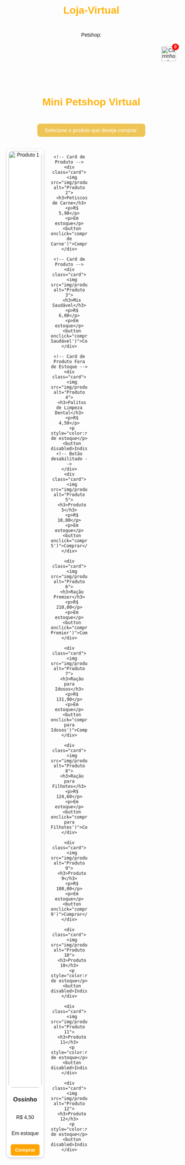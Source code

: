 # Loja-Virtual
Petshop:
<!DOCTYPE html>
<html lang="pt-br">
<head>
  <!-- Define o conjunto de caracteres da página -->
  <meta charset="UTF-8">
  <!-- Configura a viewport para dispositivos móveis -->
  <meta name="viewport" content="width=device-width, initial-scale=1.0">
  <!-- Título da página -->
  <title>Mini Petshop Virtual</title>

  <style>
    /* ==================== Estilos Globais ==================== */
    body {
      font-family: Arial, sans-serif; /* Define a fonte da página */
      background-image: url('img/fundo.jpg'); /* Imagem de fundo */
      background-size: cover; /* Faz a imagem cobrir toda a tela */
      background-position: center; /* Centraliza a imagem */
      background-repeat: no-repeat; /* Evita repetição da imagem */
      text-align: center; /* Centraliza o texto */
      margin: 0; /* Remove margens padrão do body */
      padding: 0; /* Remove padding padrão do body */
    }

    h1 {
      margin-top: 20px; /* Espaçamento superior */
      color: rgb(255, 178, 12); /* Cor do título */
      padding: 10px 20px; /* Espaçamento interno */
      display: inline-block; /* Faz o h1 se comportar como bloco inline */
    }

    .fundo-solido {
      background-color: #eec555; /* Cor de fundo do elemento */
      color: white; /* Cor do texto */
      padding: 10px 20px; /* Espaçamento interno */
      display: inline-block; /* Faz o elemento se comportar como bloco inline */
      border-radius: 8px; /* Bordas arredondadas */
    }

    /* ==================== Cabeçalho e Carrinho ==================== */
    header {
      display: flex; /* Flexbox para alinhar itens */
      justify-content: flex-end; /* Alinha itens à direita */
      align-items: center; /* Alinha itens verticalmente */
      padding: 10px 20px; /* Espaçamento interno */
    }

    .cart-icon-container {
      position: relative; /* Permite posicionamento absoluto do contador */
      cursor: pointer; /* Muda cursor para indicar interatividade */
    }

    .cart-icon {
      width: 40px; /* Largura do ícone do carrinho */
      height: auto; /* Mantém proporção */
    }

    .cart-count {
      position: absolute; /* Posiciona em relação ao container */
      top: -8px; /* Ajuste vertical */
      right: -8px; /* Ajuste horizontal */
      background: red; /* Cor de fundo do contador */
      color: white; /* Cor do texto do contador */
      border-radius: 50%; /* Deixa em forma de círculo */
      padding: 2px 6px; /* Espaçamento interno do contador */
      font-size: 12px; /* Tamanho da fonte */
      font-weight: bold; /* Fonte em negrito */
    }

    /* ==================== Modal do Carrinho ==================== */
    .cart-overlay {
      display: none; /* Inicialmente oculto */
      position: fixed; /* Fixa na tela inteira */
      top: 0;
      left: 0;
      width: 100%;
      height: 100%;
      background: rgba(0,0,0,0.5); /* Fundo semitransparente */
      justify-content: center; /* Centraliza horizontalmente */
      align-items: center; /* Centraliza verticalmente */
      z-index: 2000; /* Fica acima dos outros elementos */
    }

    .cart-modal {
      background: white; /* Fundo do modal */
      padding: 20px; /* Espaçamento interno */
      border-radius: 10px; /* Bordas arredondadas */
      width: 300px; /* Largura fixa */
      max-width: 90%; /* Responsivo */
      box-shadow: 0 2px 8px rgba(0,0,0,0.3); /* Sombra */
    }

    .cart-header {
      display: flex; /* Flexbox para cabeçalho */
      justify-content: space-between; /* Espaça itens */
      align-items: center; /* Alinha verticalmente */
    }

    .close-cart {
      cursor: pointer; /* Indica que é clicável */
      font-size: 20px; /* Tamanho da fonte */
      font-weight: bold; /* Negrito */
    }

    /* ==================== Grid de Produtos ==================== */
    .container {
      display: grid; /* Grid para organizar os cards */
      grid-template-columns: repeat(4, 1fr); /* 4 colunas iguais */
      gap: 20px; /* Espaçamento entre cards */
      padding: 20px; /* Espaçamento interno */
      max-width: 1000px; /* Largura máxima da área */
      margin: 0 auto; /* Centraliza horizontalmente */
    }

    .card {
      background: white; /* Fundo do card */
      border-radius: 10px; /* Bordas arredondadas */
      box-shadow: 0 2px 6px rgba(0,0,0,0.2); /* Sombra do card */
      padding: 5px; /* Espaçamento interno */
      display: flex; /* Flexbox para alinhar conteúdo */
      flex-direction: column; /* Itens em coluna */
      align-items: center; /* Centraliza itens */
      transition: transform 0.2s ease-in-out; /* Animação ao passar mouse */
    }

    .card:hover {
      transform: scale(1.05); /* Aumenta levemente ao passar o mouse */
    }

    .card img {
      width: 100%; /* Largura total do card */
      max-width: 150px; /* Limita tamanho da imagem */
      border-radius: 10px; /* Bordas arredondadas */
    }

    button {
      margin-top: 8px; /* Espaço acima do botão */
      padding: 8px 12px; /* Espaçamento interno */
      border: none; /* Remove borda padrão */
      border-radius: 5px; /* Bordas arredondadas */
      background-color: orange; /* Cor do botão */
      color: white; /* Cor do texto */
      font-weight: bold; /* Texto em negrito */
      cursor: pointer; /* Indica que é clicável */
      transition: background 0.3s; /* Animação ao mudar cor */
    }

    button:hover:enabled {
      background-color: darkorange; /* Cor ao passar mouse */
    }

    button:disabled {
      background-color: gray; /* Cor botão desabilitado */
      cursor: not-allowed; /* Cursor proibido */
    }
  </style>
</head>

<body>
  <!-- ==================== Cabeçalho com Carrinho ==================== -->
  <header>
    <div class="cart-icon-container">
      <img src="img/carrinho.png" alt="Carrinho de Compras" class="cart-icon" onclick="toggleCart()">
      <span class="cart-count">0</span> <!-- Quantidade de produtos no carrinho -->
    </div>
  </header>

  <!-- ==================== Título e Descrição ==================== -->
  <h1><strong>Mini Petshop Virtual</strong></h1><br>
  <p class="fundo-solido">Selecione o produto que deseja comprar:</p>  

  <!-- ==================== Lista de Produtos ==================== -->
  <div class="container">
    <!-- Card de Produto -->
    <div class="card">
      <img src="img/produto1.jpg" alt="Produto 1">
      <h3>Ossinho</h3>
      <p>R$ 4,50</p>
      <p>Em estoque</p>
      <button onclick="comprar('Ossinho')">Comprar</button>
    </div>

    <!-- Card de Produto -->
    <div class="card">
      <img src="img/produto2.jpg" alt="Produto 2">
      <h3>Petiscos de Carne</h3>
      <p>R$ 5,90</p>
      <p>Em estoque</p>
      <button onclick="comprar('Petiscos de Carne')">Comprar</button>
    </div>

    <!-- Card de Produto -->
    <div class="card">
      <img src="img/produto3.jpg" alt="Produto 3">
      <h3>Mix Saudável</h3>
      <p>R$ 6,00</p>
      <p>Em estoque</p>
      <button onclick="comprar('Mix Saudável')">Comprar</button>
    </div>

    <!-- Card de Produto Fora de Estoque -->
    <div class="card">
      <img src="img/produto4.jpg" alt="Produto 4">
      <h3>Palitos de Limpeza Dental</h3>
      <p>R$ 4,50</p>
      <p style="color:red;">Fora de estoque</p>
      <button disabled>Indisponível</button> <!-- Botão desabilitado -->
    </div>
    <div class="card">
      <img src="img/produto5.jpg" alt="Produto 5">
      <h3>Produto 5</h3>
      <p>R$ 10,00</p>
      <p>Em estoque</p>
      <button onclick="comprar('Produto 5')">Comprar</button>
    </div>

    <div class="card">
      <img src="img/produto6.jpg" alt="Produto 6">
      <h3>Ração Premier</h3>
      <p>R$ 210,00</p>
      <p>Em estoque</p>
      <button onclick="comprar('Ração Premier')">Comprar</button>
    </div>

    <div class="card">
      <img src="img/produto7.jpg" alt="Produto 7">
      <h3>Ração para Idosos</h3>
      <p>R$ 131,90</p>
      <p>Em estoque</p>
      <button onclick="comprar('Ração para Idosos')">Comprar</button>
    </div>

    <div class="card">
      <img src="img/produto8.jpg" alt="Produto 8">
      <h3>Ração para Filhotes</h3>
      <p>R$ 124,60</p>
      <p>Em estoque</p>
      <button onclick="comprar('Ração para Filhotes')">Comprar</button>
    </div>

    <div class="card">
      <img src="img/produto9.jpg" alt="Produto 9">
      <h3>Produto 9</h3>
      <p>R$ 100,00</p>
      <p>Em estoque</p>
      <button onclick="comprar('Produto 9')">Comprar</button>
    </div>

    <div class="card">
      <img src="img/produto10.jpg" alt="Produto 10">
      <h3>Produto 10</h3>
      <p style="color:red;">Fora de estoque</p>
      <button disabled>Indisponível</button>
    </div>

    <div class="card">
      <img src="img/produto11.jpg" alt="Produto 11">
      <h3>Produto 11</h3>
      <p style="color:red;">Fora de estoque</p>
      <button disabled>Indisponível</button>
    </div>

    <div class="card">
      <img src="img/produto12.jpg" alt="Produto 12">
      <h3>Produto 12</h3>
      <p style="color:red;">Fora de estoque</p>
      <button disabled>Indisponível</button>
    </div>
  </div>

  <!-- ==================== Modal do Carrinho ==================== -->
  <div class="cart-overlay" id="cartOverlay">
    <div class="cart-modal">
      <div class="cart-header">
        <h2>Seu Carrinho</h2>
        <span class="close-cart" onclick="toggleCart()">&times;</span>
      </div>
      <div class="cart-items"></div> <!-- Produtos adicionados ao carrinho aparecerão aqui -->
      <div class="cart-footer">
        <h3>Total: R$ <span class="cart-total">0.00</span></h3>
        <button class="checkout-btn">Finalizar Compra</button>
      </div>
    </div>
  </div>

  <!-- ==================== Script JavaScript ==================== -->
  <script>
    // Função que é chamada quando o usuário compra um produto
    function comprar(produto) {
      alert("Você comprou: " + produto); // Mostra um alerta com o produto comprado
    }

    // Função para abrir/fechar o modal do carrinho
    function toggleCart() {
      const overlay = document.getElementById('cartOverlay');
      overlay.style.display = (overlay.style.display === 'flex') ? 'none' : 'flex';
    }
  </script>
</body>
</html>
